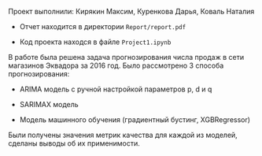 Проект выполнили: Кирякин Максим, Куренкова Дарья, Коваль Наталия

* Отчет находится в директории `Report/report.pdf`

* Код проекта находся в файле `Project1.ipynb`

В работе была решена задача прогнозирования числа продаж в сети магазинов Эквадора за 2016 год. Было рассмотрено 3 способа прогнозирования:

- ARIMA модель с ручной настройкой параметров p, d и q

- SARIMAX модель

- Модель машинного обучения (градиентный бустинг, XGBRegressor)

Были получены значения метрик качества для каждой из моделей, сделаны выводы об их применимости.
